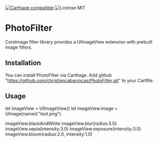 [![Carthage compatible](https://img.shields.io/badge/Carthage-compatible-4BC51D.svg?style=flat)](https://github.com/Carthage/Carthage)
![License MIT](https://img.shields.io/dub/l/vibe-d.svg)

# PhotoFilter
CoreImage filter library provides a UIImageView extension with prebuilt image filters.

## Installation
You can install PhotoFilter via Carthage.
Add github "https://github.com/christiancabarrocas/PhotoFilter.git" to your Cartfile.


## Usage
 let imageView = UIImageView()
 let imageView.image = UImage(named:"test.png")

 imageView.blackAndWhite
 imageView.blur(radius:3.0)
 imageView.sepia(intensity:3.0)
 imageView.exposure(intensity:3.0)
 imageView.bloom(radius:2.0, intensity:1.0)
